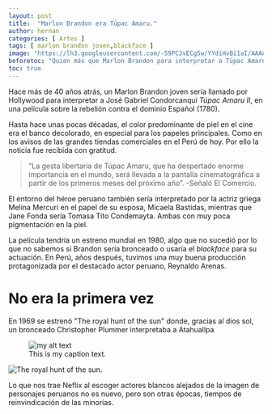 ```yaml
---
layout: post
title:  "Marlon Brandon era Túpac Amaru."
author: hernan
categories: [ Artes ]
tags: [ marlon brandon joven,blackface ]
image: "https://lh3.googleusercontent.com/-59PCJvECg5w/YYdiHvBi1aI/AAAAAAABhZY/c-iYVEDBJdM2tGLaehhdXp8S4poPpRkiwCLcBGAsYHQ/s1600/1636262427360819-0.png"
beforetoc: "Quien más que Marlon Brandon para interpretar a Túpac Amaru, eso pensó Hollywood, muchos años antes que Neflix"
toc: true
---
```


Hace más de 40 años atrás, un Marlon Brandon joven sería llamado por Hollywood para interpretar a José Gabriel Condorcanqui *Túpac Amaru II*, en una película sobre la rebelión contra el dominio Español (1780). 

Hasta hace unas pocas décadas, el color predominante de piel en el cine era el banco decolorado, en especial para los papeles principales. Como en los avisos de las grandes tiendas comerciales en el Perú de hoy. Por ello la noticia fue recibida con gratitud.

> “La gesta libertaria de Túpac Amaru, que ha despertado enorme importancia en el mundo, será llevada a la pantalla cinematográfica a partir de los primeros meses del próximo año”. -Señaló El Comercio.

El entorno del héroe peruano también sería interpretado por la actriz griega Melina Mercuri en el papel de su esposa, Micaela Bastidas, mientras que Jane Fonda sería Tomasa Tito Condemayta. Ambas con muy poca pigmentación en la piel.

La película tendría un estreno mundial en 1980, algo que no sucedió por lo que no sabemos si Brandon sería bronceado o usaría el *blackface* para su actuación. En Perú, años después, tuvimos una muy buena producción protagonizada por el destacado actor peruano, Reynaldo Arenas.  

# No era la primera vez

En 1969 se estrenó "The royal hunt of the sun" donde, gracias al dios sol, un bronceado Christopher Plummer interpretaba a Atahuallpa 
<figure>
  <img src="{{site.url}}/assets/images/3.jpg" alt="my alt text"/>
  <figcaption>This is my caption text.</figcaption>
</figure>


![The royal hunt of the sun](https://lh3.googleusercontent.com/-B7NeBSj6uxE/YYdq4InRqqI/AAAAAAABhZ4/i3R30kXKaSsY894BfQrfxMLzA6ZkODu_wCLcBGAsYHQ/s1600/1636264670709611-0.png). 

Lo que nos trae Neflix al escoger actores blancos alejados de la imagen de personajes peruanos no es nuevo, pero son otras épocas, tiempos de reinvindicación de las minorías.
